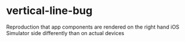 # vertical-line-bug
Reproduction that app components are rendered on the right hand iOS Simulator side differently than on actual devices
